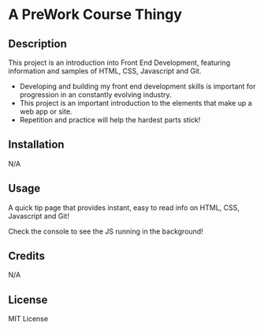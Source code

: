 # A PreWork Course Thingy

## Description

This project is an introduction into Front End Development, featuring information and samples of HTML, CSS, Javascript and Git.

- Developing and building my front end development skills is important for progression in an constantly evolving industry.
- This project is an important introduction to the elements that make up a web app or site.
- Repetition and practice will help the hardest parts stick!

## Installation

N/A

## Usage

A quick tip page that provides instant, easy to read info on HTML, CSS, Javascript and Git!

Check the console to see the JS running in the background!

## Credits

N/A

## License

MIT License